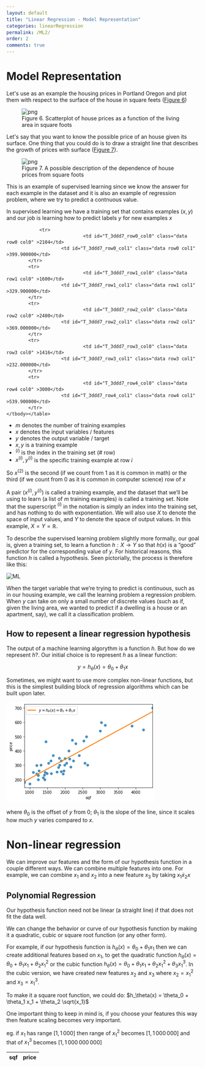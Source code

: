 ```yaml
---
layout: default
title: "Linear Regression - Model Representation"
categories: linearRegression
permalink: /ML2/
order: 2
comments: true
---
```


# Model Representation
Let's use as an example the housing prices in Portland Oregon and plot them with respect to the surface of the house in square feets (<a href="#fig:housepricescatter">Figure 6</a>)


    

<figure id="fig:housepricescatter">
    <img src="{{site.baseurl}}/pages/ML-2-ModelRepresentation_files/ML-2-ModelRepresentation_2_0.png" alt="png">
    <figcaption>Figure 6. Scatterplot of house prices as a function of the living area in square foots</figcaption>
</figure>

Let's say that you want to know the possible price of an house given its surface. One thing that you could do is to draw a straight line that describes the growth of prices with surface (<a href="#fig:linreghouseprices">Figure 7</a>).


    

<figure id="fig:linreghouseprices">
    <img src="{{site.baseurl}}/pages/ML-2-ModelRepresentation_files/ML-2-ModelRepresentation_4_0.png" alt="png">
    <figcaption>Figure 7. A possible description of the dependence of house prices from square foots</figcaption>
</figure>

This is an example of supervised learning since we know the answer for each example in the dataset and it is also an example of regression problem, where we try to predict a contnuous value.

In supervised learning we have a training set that contains examples $(x, y)$ and our job is learning how to predict labels $y$ for new examples $x$




<style  type="text/css" >
#T_3ddd7_row0_col0,#T_3ddd7_row0_col1,#T_3ddd7_row1_col0,#T_3ddd7_row1_col1,#T_3ddd7_row2_col0,#T_3ddd7_row2_col1,#T_3ddd7_row3_col0,#T_3ddd7_row3_col1,#T_3ddd7_row4_col0,#T_3ddd7_row4_col1{
            text-align:  left;
        }</style><table id="T_3ddd7_" ><thead>    <tr>        <th class="col_heading level0 col0" >sqf</th>        <th class="col_heading level0 col1" >price</th>    </tr></thead><tbody>
                <tr>
                                <td id="T_3ddd7_row0_col0" class="data row0 col0" >2104</td>
                        <td id="T_3ddd7_row0_col1" class="data row0 col1" >399.900000</td>
            </tr>
            <tr>
                                <td id="T_3ddd7_row1_col0" class="data row1 col0" >1600</td>
                        <td id="T_3ddd7_row1_col1" class="data row1 col1" >329.900000</td>
            </tr>
            <tr>
                                <td id="T_3ddd7_row2_col0" class="data row2 col0" >2400</td>
                        <td id="T_3ddd7_row2_col1" class="data row2 col1" >369.000000</td>
            </tr>
            <tr>
                                <td id="T_3ddd7_row3_col0" class="data row3 col0" >1416</td>
                        <td id="T_3ddd7_row3_col1" class="data row3 col1" >232.000000</td>
            </tr>
            <tr>
                                <td id="T_3ddd7_row4_col0" class="data row4 col0" >3000</td>
                        <td id="T_3ddd7_row4_col1" class="data row4 col1" >539.900000</td>
            </tr>
    </tbody></table>



* $m$ denotes the number of training examples 
* $x$ denotes the input variables / features
* $y$ denotes the output variable / target
* $x, y$ is a training example
* $^{(i)}$ is the index in the training set (# row) 
* $x^{(i)}, y^{(i)}$ is the specific training example at row $i$

So $x^{(2)}$ is the second (if we count from 1 as it is common in math) or the third (if we count from 0 as it is common in computer science) row of $x$

  
A pair $\left(x^{(i)} , y^{(i)}\right)$ is called a training example, and the dataset that we’ll be using to learn (a list of $m$ training examples) is called a training set. Note that the superscript $^{(i)}$ in the notation is simply an index into the training set, and has nothing to do with exponentiation. We will also use $X$ to denote the space of input values, and $Y$ to denote the space of output values. In this example, $X = Y = \mathbb{R}$. 

To describe the supervised learning problem slightly more formally, our goal is, given a training set, to learn a function $h : X \to Y$ so that $h(x)$ is a “good” predictor for the corresponding value of $y$. For historical reasons, this function $h$ is called a hypothesis. Seen pictorially, the process is therefore like this:

![ML](./data/img/ML-flowchart.png)

When the target variable that we’re trying to predict is continuous, such as in our housing example, we call the learning problem a regression problem. When $y$ can take on only a small number of discrete values (such as if, given the living area, we wanted to predict if a dwelling is a house or an apartment, say), we call it a classification problem.

## How to repesent a linear regression hypothesis
The output of a machine learning algorythm is a function $h$. But how do we represent $h$?. Our initial choice is to represent $h$ as a linear function:

$$y = h_\theta(x) = \theta_0 + \theta_1x$$

Sometimes, we might want to use more complex non-linear functions, but this is the simplest building block of regression algorithms which can be built upon later.


    
![png](ML-2-ModelRepresentation_files/ML-2-ModelRepresentation_11_0.png)
    


where $\theta_0$ is the offset of $y$ from 0; $\theta_1$ is the slope of the line, since it scales how much $y$ varies compared to $x$.

# Non-linear regression
We can improve our features and the form of our hypothesis function in a couple different ways. We can combine multiple features into one. For example, we can combine $x_1$ and $x_2$ into a new feature $x_3$ by taking $x_1 \dot x_2x$

## Polynomial Regression
Our hypothesis function need not be linear (a straight line) if that does not fit the data well.

We can change the behavior or curve of our hypothesis function by making it a quadratic, cubic or square root function (or any other form).

For example, if our hypothesis function is $h_\theta(x) = \theta_0 + \theta_1 x_1$ then we can create additional features based on $x_1$, to get the quadratic function $h_\theta(x) = \theta_0 + \theta_1 x_1 + \theta_2 x_1^2$ or the cubic function $h_\theta(x) = \theta_0 + \theta_1 x_1 + \theta_2 x_1^2 + \theta_3 x_1^3$. In the cubic version, we have created new features $x_2$ and $x_3$ where $x_2 = x_1^2$ and $x_3 = x_1^3$. 

To make it a square root function, we could do: $h_\theta(x) = \theta_0 + \theta_1 x_1 + \theta_2 \sqrt{x_1}$

One important thing to keep in mind is, if you choose your features this way then feature scaling becomes very important.

eg. if $x_1$ has range $[1, 1\,000]$ then range of $x_1^2$ becomes $[1, 1\,000\,000]$ and that of $x_1^3$ becomes $[1, 1\,000\,000\,000]$
